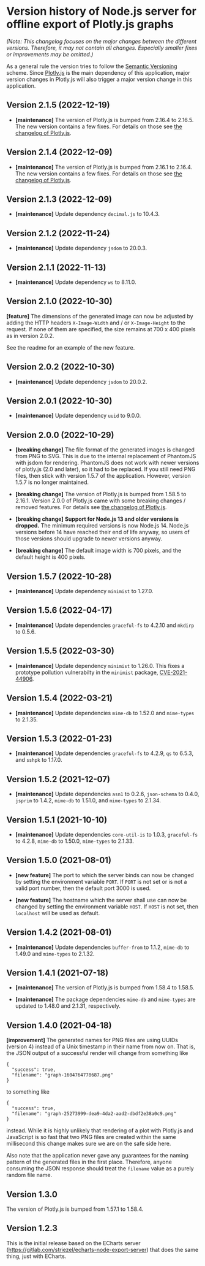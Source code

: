# Version history of Node.js server for offline export of Plotly.js graphs

_(Note: This changelog focuses on the major changes between the different
versions. Therefore, it may not contain all changes. Especially smaller fixes or
improvements may be omitted.)_

As a general rule the version tries to follow the
[Semantic Versioning](https://semver.org/) scheme.
Since [Plotly.js](https://plotly.com/javascript/) is the main dependency of this
application, major version changes in Plotly.js will also trigger a major
version change in this application.

## Version 2.1.5 (2022-12-19)

* __[maintenance]__
The version of Plotly.js is bumped from 2.16.4 to 2.16.5.
The new version contains a few fixes. For details on those see
[the changelog of Plotly.js](https://github.com/plotly/plotly.js/blob/master/CHANGELOG.md#2165----2022-12-13).

## Version 2.1.4 (2022-12-09)

* __[maintenance]__
The version of Plotly.js is bumped from 2.16.1 to 2.16.4.
The new version contains a few fixes. For details on those see
[the changelog of Plotly.js](https://github.com/plotly/plotly.js/blob/master/CHANGELOG.md#2164----2022-12-07).

## Version 2.1.3 (2022-12-09)

* __[maintenance]__
Update dependency `decimal.js` to 10.4.3.

## Version 2.1.2 (2022-11-24)

* __[maintenance]__
Update dependency `jsdom` to 20.0.3.

## Version 2.1.1 (2022-11-13)

* __[maintenance]__
Update dependency `ws` to 8.11.0.

## Version 2.1.0 (2022-10-30)

__[feature]__
The dimensions of the generated image can now be adjusted by adding the HTTP
headers `X-Image-Width` and / or `X-Image-Height` to the request. If none of
them are specified, the size remains at 700 x 400 pixels as in version 2.0.2.

See the readme for an example of the new feature.

## Version 2.0.2 (2022-10-30)

* __[maintenance]__
Update dependency `jsdom` to 20.0.2.

## Version 2.0.1 (2022-10-30)

* __[maintenance]__
Update dependency `uuid` to 9.0.0.

## Version 2.0.0 (2022-10-29)

* __[breaking change]__
The file format of the generated images is changed from PNG to SVG. This is due
to the internal replacement of PhantomJS with jsdom for rendering. PhantomJS
does not work with newer versions of plotly.js (2.0 and later), so it had to be
replaced. If you still need PNG files, then stick with version 1.5.7 of the
application. However, version 1.5.7 is no longer maintained.

* __[breaking change]__
The version of Plotly.js is bumped from 1.58.5 to 2.16.1. Version 2.0.0 of
Plotly.js came with some breaking changes / removed features. For details see
[the changelog of Plotly.js](https://github.com/plotly/plotly.js/blob/master/CHANGELOG.md#200----2021-06-07).

* __[breaking change]__
__Support for Node.js 13 and older versions is dropped.__ The minimum required
versions is now Node.js 14. Node.js versions before 14 have reached their end of
life anyway, so users of those versions should upgrade to newer versions anyway.

* __[breaking change]__
The default image width is 700 pixels, and the default height is 400 pixels.

## Version 1.5.7 (2022-10-28)

* __[maintenance]__
Update dependency `minimist` to 1.27.0.

## Version 1.5.6 (2022-04-17)

* __[maintenance]__
Update dependencies `graceful-fs` to 4.2.10 and `mkdirp` to 0.5.6.

## Version 1.5.5 (2022-03-30)

* __[maintenance]__
Update dependency `minimist` to 1.26.0. This fixes a prototype pollution
vulnerabilty in the `minimist` package,
[CVE-2021-44906](https://nvd.nist.gov/vuln/detail/CVE-2021-44906).

## Version 1.5.4 (2022-03-21)

* __[maintenance]__
Update dependencies `mime-db` to 1.52.0 and `mime-types` to 2.1.35.

## Version 1.5.3 (2022-01-23)

* __[maintenance]__
Update dependencies `graceful-fs` to 4.2.9, `qs` to 6.5.3, and `sshpk` to
1.17.0.

## Version 1.5.2 (2021-12-07)

* __[maintenance]__
Update dependencies `asn1` to 0.2.6, `json-schema` to 0.4.0, `jsprim` to 1.4.2,
`mime-db` to 1.51.0, and `mime-types` to 2.1.34.

## Version 1.5.1 (2021-10-10)

* __[maintenance]__
Update dependencies `core-util-is` to 1.0.3, `graceful-fs` to 4.2.8, `mime-db`
to 1.50.0, `mime-types` to 2.1.33.

## Version 1.5.0 (2021-08-01)

* __[new feature]__
The port to which the server binds can now be changed by setting the environment
variable `PORT`. If `PORT` is not set or is not a valid port number, then the
default port 3000 is used.

* __[new feature]__
The hostname which the server shall use can now be changed by setting the
environment variable `HOST`. If `HOST` is not set, then `localhost` will be
used as default.

## Version 1.4.2 (2021-08-01)

* __[maintenance]__
Update dependencies `buffer-from` to 1.1.2, `mime-db` to 1.49.0 and `mime-types`
to 2.1.32.

## Version 1.4.1 (2021-07-18)

* __[maintenance]__
The version of Plotly.js is bumped from 1.58.4 to 1.58.5.

* __[maintenance]__
The package dependencies `mime-db` and `mime-types` are updated to 1.48.0 and
2.1.31, respectively.

## Version 1.4.0 (2021-04-18)

__[improvement]__
The generated names for PNG files are using UUIDs (version 4) instead of a
Unix timestamp in their name from now on. That is, the JSON output of a
successful render will change from something like

    {
      "success": true,
      "filename": "graph-1604764778687.png"
    }

to something like

    {
      "success": true,
      "filename": "graph-25273999-dea9-4da2-aad2-dbdf2e38a0c9.png"
    }

instead. While it is highly unlikely that rendering of a plot with Plotly.js and
JavaScript is so fast that two PNG files are created within the same millisecond
this change makes sure we are on the safe side here.

Also note that the application never gave any guarantees for the naming pattern
of the generated files in the first place. Therefore, anyone consuming the JSON
response should treat the `filename` value as a purely random file name.

## Version 1.3.0

The version of Plotly.js is bumped from 1.57.1 to 1.58.4.

## Version 1.2.3

This is the initial release based on the ECharts server
(<https://gitlab.com/striezel/echarts-node-export-server>) that does the same
thing, just with ECharts.
